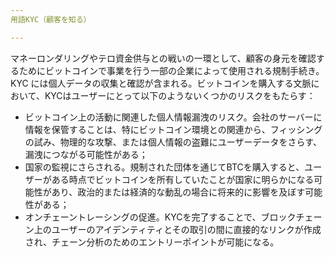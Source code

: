```yaml
---
用語KYC（顧客を知る）

---
```

マネーロンダリングやテロ資金供与との戦いの一環として、顧客の身元を確認するためにビットコインで事業を行う一部の企業によって使用される規制手続き。KYC には個人データの収集と確認が含まれる。ビットコインを購入する文脈において、KYCはユーザーにとって以下のようないくつかのリスクをもたらす：


- ビットコイン上の活動に関連した個人情報漏洩のリスク。会社のサーバーに情報を保管することは、特にビットコイン環境との関連から、フィッシングの試み、物理的な攻撃、または個人情報の盗難にユーザーデータをさらす、漏洩につながる可能性がある；
- 国家の監視にさらされる。規制された団体を通じてBTCを購入すると、ユーザーがある時点でビットコインを所有していたことが国家に明らかになる可能性があり、政治的または経済的な動乱の場合に将来的に影響を及ぼす可能性がある；
- オンチェーントレーシングの促進。KYCを完了することで、ブロックチェーン上のユーザーのアイデンティティとその取引の間に直接的なリンクが作成され、チェーン分析のためのエントリーポイントが可能になる。